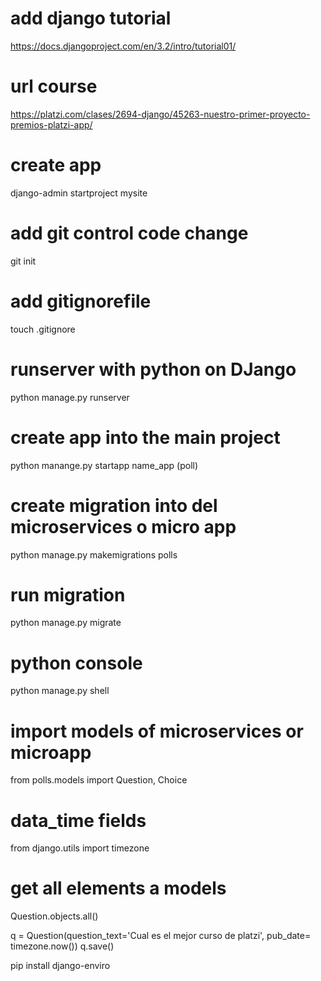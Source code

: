 # add django tutorial
https://docs.djangoproject.com/en/3.2/intro/tutorial01/

# url course
https://platzi.com/clases/2694-django/45263-nuestro-primer-proyecto-premios-platzi-app/
# create app
django-admin startproject mysite

# add git control code change
git init

# add gitignorefile
touch .gitignore   

# runserver with python on DJango
python manage.py runserver

# create app into the main project
python manange.py startapp name_app (poll)

# create migration into del microservices o micro app
python manage.py makemigrations polls

# run migration
python manage.py migrate

# python console
python manage.py shell

# import models of microservices or microapp
from polls.models import Question, Choice

# data_time fields
from django.utils import timezone
# get all elements a models
Question.objects.all()

q =  Question(question_text='Cual es el mejor curso de platzi', pub_date= timezone.now())
q.save()


pip install django-enviro